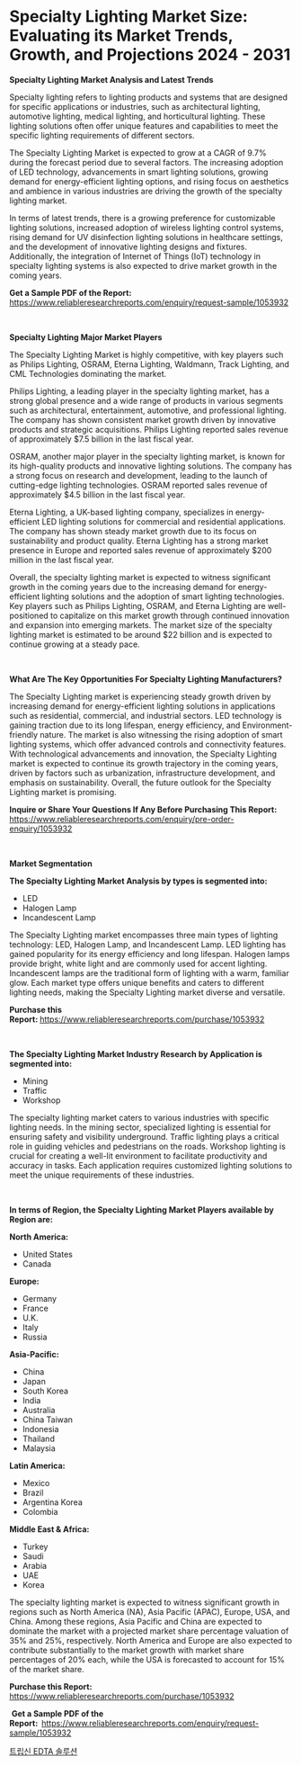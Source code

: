 <p><h1>Specialty Lighting Market Size: Evaluating its Market Trends, Growth, and Projections 2024 - 2031</h1></p><p><strong>Specialty Lighting Market Analysis and Latest Trends</strong></p>
<p><p>Specialty lighting refers to lighting products and systems that are designed for specific applications or industries, such as architectural lighting, automotive lighting, medical lighting, and horticultural lighting. These lighting solutions often offer unique features and capabilities to meet the specific lighting requirements of different sectors.</p><p>The Specialty Lighting Market is expected to grow at a CAGR of 9.7% during the forecast period due to several factors. The increasing adoption of LED technology, advancements in smart lighting solutions, growing demand for energy-efficient lighting options, and rising focus on aesthetics and ambience in various industries are driving the growth of the specialty lighting market.</p><p>In terms of latest trends, there is a growing preference for customizable lighting solutions, increased adoption of wireless lighting control systems, rising demand for UV disinfection lighting solutions in healthcare settings, and the development of innovative lighting designs and fixtures. Additionally, the integration of Internet of Things (IoT) technology in specialty lighting systems is also expected to drive market growth in the coming years.</p></p>
<p><strong>Get a Sample PDF of the Report:&nbsp;</strong> <a href="https://www.reliableresearchreports.com/enquiry/request-sample/1053932">https://www.reliableresearchreports.com/enquiry/request-sample/1053932</a></p>
<p>&nbsp;</p>
<p><strong>Specialty Lighting Major Market Players</strong></p>
<p><p>The Specialty Lighting Market is highly competitive, with key players such as Philips Lighting, OSRAM, Eterna Lighting, Waldmann, Track Lighting, and CML Technologies dominating the market. </p><p>Philips Lighting, a leading player in the specialty lighting market, has a strong global presence and a wide range of products in various segments such as architectural, entertainment, automotive, and professional lighting. The company has shown consistent market growth driven by innovative products and strategic acquisitions. Philips Lighting reported sales revenue of approximately $7.5 billion in the last fiscal year.</p><p>OSRAM, another major player in the specialty lighting market, is known for its high-quality products and innovative lighting solutions. The company has a strong focus on research and development, leading to the launch of cutting-edge lighting technologies. OSRAM reported sales revenue of approximately $4.5 billion in the last fiscal year.</p><p>Eterna Lighting, a UK-based lighting company, specializes in energy-efficient LED lighting solutions for commercial and residential applications. The company has shown steady market growth due to its focus on sustainability and product quality. Eterna Lighting has a strong market presence in Europe and reported sales revenue of approximately $200 million in the last fiscal year.</p><p>Overall, the specialty lighting market is expected to witness significant growth in the coming years due to the increasing demand for energy-efficient lighting solutions and the adoption of smart lighting technologies. Key players such as Philips Lighting, OSRAM, and Eterna Lighting are well-positioned to capitalize on this market growth through continued innovation and expansion into emerging markets. The market size of the specialty lighting market is estimated to be around $22 billion and is expected to continue growing at a steady pace.</p></p>
<p>&nbsp;</p>
<p><strong>What Are The Key Opportunities For Specialty Lighting Manufacturers?</strong></p>
<p><p>The Specialty Lighting market is experiencing steady growth driven by increasing demand for energy-efficient lighting solutions in applications such as residential, commercial, and industrial sectors. LED technology is gaining traction due to its long lifespan, energy efficiency, and Environment-friendly nature. The market is also witnessing the rising adoption of smart lighting systems, which offer advanced controls and connectivity features. With technological advancements and innovation, the Specialty Lighting market is expected to continue its growth trajectory in the coming years, driven by factors such as urbanization, infrastructure development, and emphasis on sustainability. Overall, the future outlook for the Specialty Lighting market is promising.</p></p>
<p><strong>Inquire or Share Your Questions If Any Before Purchasing This Report:</strong> <a href="https://www.reliableresearchreports.com/enquiry/pre-order-enquiry/1053932">https://www.reliableresearchreports.com/enquiry/pre-order-enquiry/1053932</a></p>
<p>&nbsp;</p>
<p><strong>Market Segmentation</strong></p>
<p><strong>The Specialty Lighting Market Analysis by types is segmented into:</strong></p>
<p><ul><li>LED</li><li>Halogen Lamp</li><li>Incandescent Lamp</li></ul></p>
<p><p>The Specialty Lighting market encompasses three main types of lighting technology: LED, Halogen Lamp, and Incandescent Lamp. LED lighting has gained popularity for its energy efficiency and long lifespan. Halogen lamps provide bright, white light and are commonly used for accent lighting. Incandescent lamps are the traditional form of lighting with a warm, familiar glow. Each market type offers unique benefits and caters to different lighting needs, making the Specialty Lighting market diverse and versatile.</p></p>
<p><strong>Purchase this Report:&nbsp;</strong><a href="https://www.reliableresearchreports.com/purchase/1053932">https://www.reliableresearchreports.com/purchase/1053932</a></p>
<p>&nbsp;</p>
<p><strong>The Specialty Lighting Market Industry Research by Application is segmented into:</strong></p>
<p><ul><li>Mining</li><li>Traffic</li><li>Workshop</li></ul></p>
<p><p>The specialty lighting market caters to various industries with specific lighting needs. In the mining sector, specialized lighting is essential for ensuring safety and visibility underground. Traffic lighting plays a critical role in guiding vehicles and pedestrians on the roads. Workshop lighting is crucial for creating a well-lit environment to facilitate productivity and accuracy in tasks. Each application requires customized lighting solutions to meet the unique requirements of these industries.</p></p>
<p>&nbsp;</p>
<p><strong>In terms of Region, the Specialty Lighting Market Players available by Region are:</strong></p>
<p>
    <p> <strong> North America: </strong>
        <ul>
            <li>United States</li>
            <li>Canada</li>
        </ul>
        </p> 
    <p> <strong> Europe: </strong>
        <ul>
            <li>Germany</li>
            <li>France</li>
            <li>U.K.</li>
            <li>Italy</li>
            <li>Russia</li>
        </ul>
        </p> 
    <p> <strong> Asia-Pacific: </strong>
        <ul>
            <li>China</li>
            <li>Japan</li>
            <li>South Korea</li>
            <li>India</li>
            <li>Australia</li>
            <li>China Taiwan</li>
            <li>Indonesia</li>
            <li>Thailand</li>
            <li>Malaysia</li>
        </ul>
        </p> 
    <p> <strong> Latin America: </strong>
        <ul>
            <li>Mexico</li>
            <li>Brazil</li>
            <li>Argentina Korea</li>
            <li>Colombia</li>
        </ul>
        </p> 
    <p> <strong> Middle East & Africa: </strong>
        <ul>
            <li>Turkey</li>
            <li>Saudi</li>
            <li>Arabia</li>
            <li>UAE</li>
            <li>Korea</li>
        </ul>
    </p>
    </p>
<p><p>The specialty lighting market is expected to witness significant growth in regions such as North America (NA), Asia Pacific (APAC), Europe, USA, and China. Among these regions, Asia Pacific and China are expected to dominate the market with a projected market share percentage valuation of 35% and 25%, respectively. North America and Europe are also expected to contribute substantially to the market growth with market share percentages of 20% each, while the USA is forecasted to account for 15% of the market share.</p></p>
<p><strong>Purchase this Report: </strong><a href="https://www.reliableresearchreports.com/purchase/1053932">https://www.reliableresearchreports.com/purchase/1053932</a></p>
<p>&nbsp;<strong>Get a Sample PDF of the Report:&nbsp;&nbsp;</strong><a href="https://www.reliableresearchreports.com/enquiry/request-sample/1053932">https://www.reliableresearchreports.com/enquiry/request-sample/1053932</a></p>
<p><strong></strong></p>
<p><p><a href="https://medium.com/@minimini78678/%ED%8A%B8%EB%A6%BD%EC%8B%A0-edta-%EC%86%94%EB%A3%A8%EC%85%98-%EC%8B%9C%EC%9E%A5-%EC%84%B1%EA%B3%B5%EC%A0%81%EC%9D%B8-%EB%B9%84%EC%A6%88%EB%8B%88%EC%8A%A4-%EC%A0%84%EB%9E%B5%EC%9D%98-%EC%97%B4%EC%87%A0-2031%EB%85%84%EA%B9%8C%EC%A7%80-%EC%98%88%EC%B8%A1-7e113f843ac8">트립신 EDTA 솔루션</a></p></p>